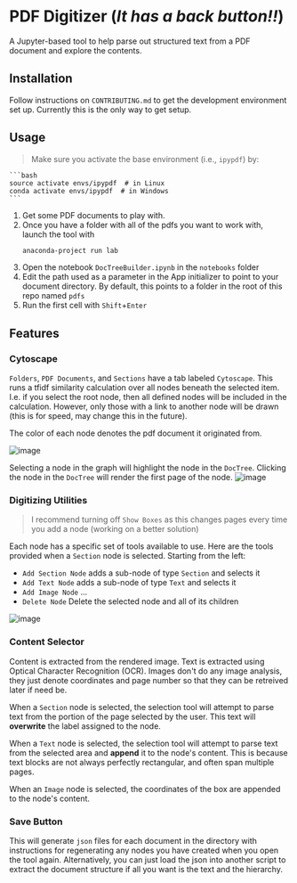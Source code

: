 # PDF Digitizer (_It has a back button!!_)
A Jupyter-based tool to help parse out structured text from a PDF document and explore the contents.

## Installation

Follow instructions on `CONTRIBUTING.md` to get the development environment set up.  Currently this is the only way to get setup.

## Usage
> Make sure you activate the base environment (i.e., `ipypdf`) by:

    ```bash
    source activate envs/ipypdf  # in Linux
    conda activate envs/ipypdf  # in Windows
    ```

1. Get some PDF documents to play with.
2. Once you have a folder with all of the pdfs you want to work with, launch the tool with
    ```bash
    anaconda-project run lab
    ```
3. Open the notebook `DocTreeBuilder.ipynb` in the `notebooks` folder
4. Edit the path used as a parameter in the App initializer to point to your document directory. By default, this points to a folder in the root of this repo named `pdfs`
5. Run the first cell with `Shift`+`Enter`

## Features
### Cytoscape
`Folders`, `PDF Documents`, and `Sections` have a tab labeled `Cytoscape`. This runs a tfidf similarity calculation over all nodes beneath the selected item. I.e. if you select the root node, then all defined nodes will be included in the calculation. However, only those with a link to another node will be drawn (this is for speed, may change this in the future).

The color of each node denotes the pdf document it originated from.

![image](https://user-images.githubusercontent.com/48299585/140627461-2685fe18-d918-461c-b678-86ca5f1f6a8e.png)

Selecting a node in the graph will highlight the node in the `DocTree`. Clicking the node in the `DocTree` will render the first page of the node.
![image](https://user-images.githubusercontent.com/48299585/140627583-0afea862-0b85-438c-b8b0-b6361f18d8e3.png)

### Digitizing Utilities
> I recommend turning off `Show Boxes` as this changes pages every time you add a node (working on a better solution)

Each node has a specific set of tools available to use. Here are the tools provided when a `Section` node is selected.
Starting from the left:
 * `Add Section Node` adds a sub-node of type `Section` and selects it
 * `Add Text Node` adds a sub-node of type `Text` and selects it
 * `Add Image Node` ...
 * `Delete Node` Delete the selected node and all of its children

![image](https://user-images.githubusercontent.com/48299585/140627713-2b761376-cf6b-4745-acbf-332ac28c782b.png)

### Content Selector
Content is extracted from the rendered image. Text is extracted using Optical Character Recognition (OCR). Images don't do any image analysis, they just denote coordinates and page number so that they can be retreived later if need be.

When a `Section` node is selected, the selection tool will attempt to parse text from the portion of the page selected by the user. This text will __overwrite__ the label assigned to the node.

When a `Text` node is selected, the selection tool will attempt to parse text from the selected area and __append__ it to the node's content. This is because text blocks are not always perfectly rectangular, and often span multiple pages.

When an `Image` node is selected, the coordinates of the box are appended to the node's content.

### Save Button
This will generate `json` files for each document in the directory with instructions for regenerating any nodes you have created when you open the tool again. Alternatively, you can just load the json into another script to extract the document structure if all you want is the text and the hierarchy.
